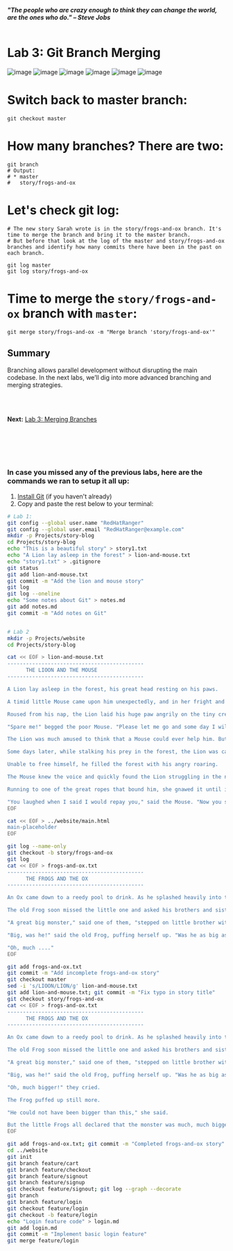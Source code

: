 ***"The people who are crazy enough to think they can change the world, are the ones who do." – Steve Jobs***
<br><br>


# Lab 3: Git Branch Merging
![image](https://github.com/user-attachments/assets/96f8b44f-7075-47b9-a7ac-386407474fd9) ![image](https://github.com/user-attachments/assets/073d11f1-f7d7-4c5b-87aa-acc8de59a32c) ![image](https://github.com/user-attachments/assets/eb99e756-4957-4df7-8118-b4c72041ceed) ![image](https://github.com/user-attachments/assets/b9e58837-9866-4150-8db0-aef1a08b64b9) ![image](https://github.com/user-attachments/assets/42a359c2-14a2-4895-80aa-7473f4366fd7) ![image](https://github.com/user-attachments/assets/ef80e53d-b661-4295-9518-7961cba71d47) 


# Switch back to master branch:
```
git checkout master
```

# How many branches?  There are two:
```
git branch
# Output:
# * master
#   story/frogs-and-ox
```

# Let's check git log:
```
# The new story Sarah wrote is in the story/frogs-and-ox branch. It's time to merge the branch and bring it to the master branch.
# But before that look at the log of the master and story/frogs-and-ox branches and identify how many commits there have been in the past on each branch.

git log master
git log story/frogs-and-ox
```

# Time to merge the `story/frogs-and-ox` branch with `master`:
```
git merge story/frogs-and-ox -m "Merge branch 'story/frogs-and-ox'"
```




## Summary
Branching allows parallel development without disrupting the main codebase. In the next labs, we’ll dig into more advanced branching and merging strategies.

<br><br>

**Next:** [Lab 3: Merging Branches](03_git_branch_merging.md)



<br><br><br><br>
### In case you missed any of the previous labs, here are the commands we ran to setup it all up:
1. [Install Git](https://github.com/RedHatRanger/Git101/blob/main/labs/01_git_setup_and_basic_workflows.md#i-install-git) (if you haven't already)
2. Copy and paste the rest below to your terminal:

```bash
# Lab 1:
git config --global user.name "RedHatRanger"
git config --global user.email "RedHatRanger@example.com"
mkdir -p Projects/story-blog
cd Projects/story-blog
echo "This is a beautiful story" > story1.txt
echo "A Lion lay asleep in the forest" > lion-and-mouse.txt
echo "story1.txt" > .gitignore
git status
git add lion-and-mouse.txt
git commit -m "Add the lion and mouse story"
git log
git log --oneline
echo "Some notes about Git" > notes.md
git add notes.md
git commit -m "Add notes on Git"


# Lab 2
mkdir -p Projects/website
cd Projects/story-blog

cat << EOF > lion-and-mouse.txt
--------------------------------------------
      THE LIOON AND THE MOUSE
--------------------------------------------

A Lion lay asleep in the forest, his great head resting on his paws.

A timid little Mouse came upon him unexpectedly, and in her fright and haste to get away, ran across the Lion's nose.

Roused from his nap, the Lion laid his huge paw angrily on the tiny creature to kill her.

"Spare me!" begged the poor Mouse. "Please let me go and some day I will surely repay you."

The Lion was much amused to think that a Mouse could ever help him. But he was generous and finally let the Mouse go.

Some days later, while stalking his prey in the forest, the Lion was caught in the toils of a hunter's net.

Unable to free himself, he filled the forest with his angry roaring.

The Mouse knew the voice and quickly found the Lion struggling in the net.

Running to one of the great ropes that bound him, she gnawed it until it parted, and soon the Lion was free.

"You laughed when I said I would repay you," said the Mouse. "Now you see that even a Mouse can help a Lion."
EOF

cat << EOF > ../website/main.html 
main-placeholder
EOF

git log --name-only
git checkout -b story/frogs-and-ox
git log
cat << EOF > frogs-and-ox.txt
--------------------------------------------
      THE FROGS AND THE OX
--------------------------------------------

An Ox came down to a reedy pool to drink. As he splashed heavily into the water, he crushed a young Frog into the mud.

The old Frog soon missed the little one and asked his brothers and sisters what had become of him.

"A great big monster," said one of them, "stepped on little brother with one of his huge feet!"

"Big, was he!" said the old Frog, puffing herself up. "Was he as big as this?"

"Oh, much ...."
EOF

git add frogs-and-ox.txt
git commit -m "Add incomplete frogs-and-ox story"
git checkout master
sed -i 's/LIOON/LION/g' lion-and-mouse.txt
git add lion-and-mouse.txt; git commit -m "Fix typo in story title"
git checkout story/frogs-and-ox
cat << EOF > frogs-and-ox.txt
--------------------------------------------
      THE FROGS AND THE OX
--------------------------------------------

An Ox came down to a reedy pool to drink. As he splashed heavily into the water, he crushed a young Frog into the mud.

The old Frog soon missed the little one and asked his brothers and sisters what had become of him.

"A great big monster," said one of them, "stepped on little brother with one of his huge feet!"

"Big, was he!" said the old Frog, puffing herself up. "Was he as big as this?"

"Oh, much bigger!" they cried.

The Frog puffed up still more.

"He could not have been bigger than this," she said.

But the little Frogs all declared that the monster was much, much bigger and the old Frog kept puffing herself out more and more until, all at once, she burst.
EOF

git add frogs-and-ox.txt; git commit -m "Completed frogs-and-ox story"
cd ../website
git init
git branch feature/cart
git branch feature/checkout
git branch feature/signout
git branch feature/signup
git checkout feature/signout; git log --graph --decorate
git branch
git branch feature/login
git checkout feature/login
git checkout -b feature/login
echo "Login feature code" > login.md
git add login.md
git commit -m "Implement basic login feature"
git merge feature/login
```
